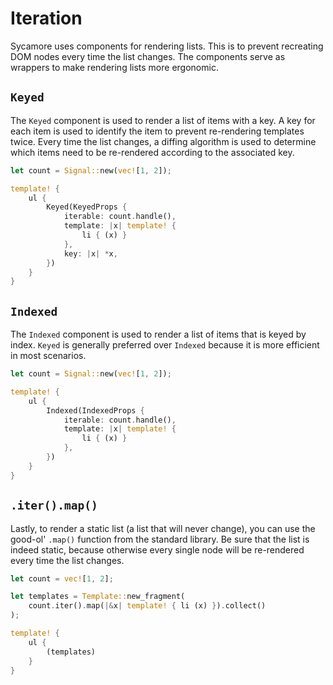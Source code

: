 # Iteration

Sycamore uses components for rendering lists. This is to prevent recreating DOM nodes every time
the list changes. The components serve as wrappers to make rendering lists more ergonomic.

## `Keyed`

The `Keyed` component is used to render a list of items with a key. A key for each item is used to
identify the item to prevent re-rendering templates twice. Every time the list changes, a diffing
algorithm is used to determine which items need to be re-rendered according to the associated key.

```rust
let count = Signal::new(vec![1, 2]);

template! {
    ul {
        Keyed(KeyedProps {
            iterable: count.handle(),
            template: |x| template! {
                li { (x) }
            },
            key: |x| *x,
        })
    }
}
```

## `Indexed`

The `Indexed` component is used to render a list of items that is keyed by index. `Keyed` is
generally preferred over `Indexed` because it is more efficient in most scenarios.

```rust
let count = Signal::new(vec![1, 2]);

template! {
    ul {
        Indexed(IndexedProps {
            iterable: count.handle(),
            template: |x| template! {
                li { (x) }
            },
        })
    }
}
```

## `.iter().map()`

Lastly, to render a static list (a list that will never change), you can use the good-ol' `.map()`
function from the standard library. Be sure that the list is indeed static, because otherwise
every single node will be re-rendered every time the list changes.

```rust
let count = vec![1, 2];

let templates = Template::new_fragment(
    count.iter().map(|&x| template! { li (x) }).collect()
);

template! {
    ul {
        (templates)
    }
}
```
